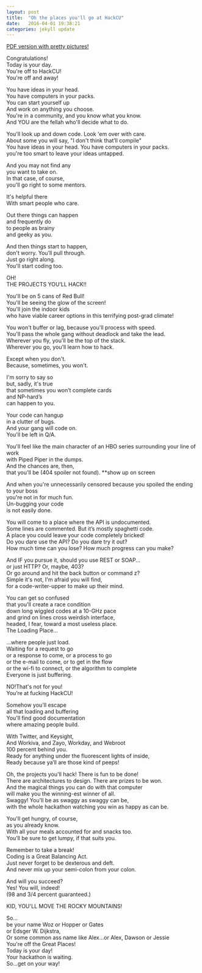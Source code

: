 ```yaml
---
layout: post
title:  "Oh the places you'll go at HackCU"
date:   2016-04-01 19:38:21
categories: jekyll update
---
```


[PDF version with pretty pictures!](https://speakerdeck.com/zandrr/hackcu-oh-the-places-youll-go)

Congratulations!  
Today is your day.  
You're off to HackCU!  
You're off and away!  


You have ideas in your head.  
You have computers in your packs.  
You can start yourself up  
And work on anything you choose.  
You're in a community, and you know what you know.  
And YOU are the fellah who'll decide what to do.  


You'll look up and down code. Look 'em over with care.  
About some you will say, "I don't think that’ll compile"  
You have ideas in your head. You have computers in your packs.  
you're too smart to leave your ideas untapped.  


And you may not find any  
you want to take on.  
In that case, of course,  
you'll go right to some mentors.  


It's helpful there  
With smart people who care.  


Out there things can happen  
and frequently do  
to people as brainy  
and geeky as you.  


And then things start to happen,  
don't worry. You’ll pull through.  
Just go right along.  
You'll start coding too.  


OH!  
THE PROJECTS YOU’LL HACK!!  


You'll be on 5 cans of Red Bull!  
You'll be seeing the glow of the screen!  
You'll join the indoor kids  
who have viable career options in this terrifying post-grad climate!  


You won't buffer or lag, because you'll process with speed.  
You'll pass the whole gang without deadlock and take the lead.  
Wherever you fly, you'll be the top of the stack.  
Wherever you go, you’ll learn how to hack.  


Except when you don't.  
Because, sometimes, you won't.  


I'm sorry to say so  
but, sadly, it's true  
that sometimes you won’t complete cards  
and NP-hard’s  
can happen to you.  


Your code can hangup  
in a clutter of bugs.  
And your gang will code on.  
You'll be left in Q/A.  


You'll feel like the main character of an HBO series surrounding your line of work  
with Piped Piper in the dumps.  
And the chances are, then,  
that you'll be (404 spoiler not found). **show up on screen  


And when you're unnecessarily censored because you spoiled the ending to your boss  
you're not in for much fun.  
Un-bugging your code  
is not easily done.  


You will come to a place where the API is undocumented.  
Some lines are commented. But it’s mostly spaghetti code.  
A place you could leave your code completely bricked!  
Do you dare use the API? Do you dare try it out?  
How much time can you lose? How much progress can you make?  


And IF you pursue it, should you use REST or SOAP...  
or just HTTP? Or, maybe, 403?  
Or go around and hit the back button or command z?  
Simple it's not, I'm afraid you will find,  
for a code-writer-upper to make up their mind.  


You can get so confused  
that you'll create a race condition  
down long wiggled codes at a 10-GHz pace  
and grind on lines cross weirdish interface,  
headed, I fear, toward a most useless place.  
The Loading Place…  


...where people just load.  
Waiting for a request to go  
or a response to come, or a process to go  
or the e-mail to come, or to get in the flow  
or the wi-fi to connect, or the algorithm to complete  
Everyone is just buffering.  


NO!That's not for you!  
You’re at fucking HackCU!  


Somehow you'll escape  
all that loading and buffering  
You'll find good documentation  
where amazing people build.  


With Twitter, and Keysight,  
And Workiva, and Zayo, Workday, and Webroot  
100 percent behind you.  
Ready for anything under the fluorescent lights of inside,  
Ready because ya’ll are those kind of peeps!  


Oh, the projects you'll hack! There is fun to be done!  
There are architectures to design. There are prizes to be won.  
And the magical things you can do with that computer  
will make you the winning-est winner of all.  
Swaggy! You'll be as swaggy as swaggy can be,  
with the whole hackathon watching you win as happy as can be.  


You'll get hungry, of course,  
as you already know.  
With all your meals accounted for and snacks too.  
You’ll be sure to get lumpy, if that suits you.  


Remember to take a break!  
Coding is a Great Balancing Act.  
Just never forget to be dexterous and deft.  
And never mix up your semi-colon from your colon.  


And will you succeed?  
Yes! You will, indeed!  
(98 and 3/4 percent guaranteed.)  

KID, YOU'LL MOVE THE ROCKY MOUNTAINS!  

So...  
be your name Woz or Hopper or Gates  
or Edsger W. Dijkstra,  
Or some common ass name like Alex...or Alex, Dawson or Jessie  
You're off the Great Places!  
Today is your day!  
Your hackathon is waiting.  
So...get on your way!  

